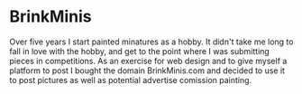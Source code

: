 # BrinkMinis
Over five years I start painted minatures as a hobby.  It didn't take me long to fall in love with the hobby, and get to the point where I was submitting pieces in competitions.  As an exercise for web design and to give myself a platform to post I bought the domain BrinkMinis.com and decided to use it to post pictures as well as potential advertise comission painting.




